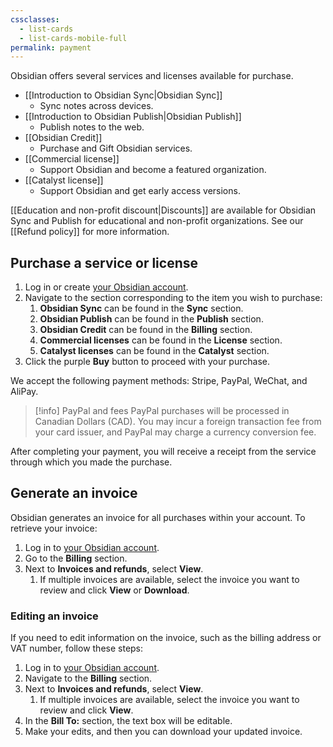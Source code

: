 ```yaml
---
cssclasses:
  - list-cards
  - list-cards-mobile-full
permalink: payment
---
```

Obsidian offers several services and licenses available for purchase.

- [[Introduction to Obsidian Sync|Obsidian Sync]]
	- Sync notes across devices.
- [[Introduction to Obsidian Publish|Obsidian Publish]]
	- Publish notes to the web.
- [[Obsidian Credit]]
	- Purchase and Gift Obsidian services.
- [[Commercial license]]
	- Support Obsidian and become a featured organization.
- [[Catalyst license]]
	- Support Obsidian and get early access versions.

 [[Education and non-profit discount|Discounts]] are available for Obsidian Sync and Publish for educational and non-profit organizations. See our [[Refund policy]] for more information.

## Purchase a service or license

1. Log in or create [your Obsidian account](https://obsidian.md/account).
2. Navigate to the section corresponding to the item you wish to purchase:
    1. **Obsidian Sync** can be found in the **Sync** section.
    2. **Obsidian Publish** can be found in the **Publish** section.
    3. **Obsidian Credit** can be found in the **Billing** section.
    4. **Commercial licenses** can be found in the **License** section.
    5. **Catalyst licenses** can be found in the **Catalyst** section.
3. Click the purple **Buy** button to proceed with your purchase.

We accept the following payment methods: Stripe, PayPal, WeChat, and AliPay.

> [!info] PayPal and fees
> PayPal purchases will be processed in Canadian Dollars (CAD). You may incur a foreign transaction fee from your card issuer, and PayPal may charge a currency conversion fee.

After completing your payment, you will receive a receipt from the service through which you made the purchase.

## Generate an invoice

Obsidian generates an invoice for all purchases within your account. To retrieve your invoice:

1. Log in to [your Obsidian account](https://obsidian.md/account/billing).
2. Go to the **Billing** section.
3. Next to **Invoices and refunds**, select **View**.
    1. If multiple invoices are available, select the invoice you want to review and click **View** or **Download**.

### Editing an invoice

If you need to edit information on the invoice, such as the billing address or VAT number, follow these steps:

1. Log in to [your Obsidian account](https://obsidian.md/account/billing).
2. Navigate to the **Billing** section.
3. Next to **Invoices and refunds**, select **View**.
    1. If multiple invoices are available, select the invoice you want to review and click **View**.
4. In the **Bill To:** section, the text box will be editable.
5. Make your edits, and then you can download your updated invoice.

